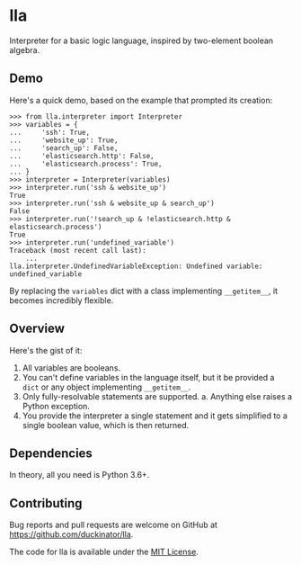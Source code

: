 # lla

Interpreter for a basic logic language, inspired by two-element boolean algebra.

## Demo

Here's a quick demo, based on the example that prompted its creation:

    >>> from lla.interpreter import Interpreter
    >>> variables = {
    ...     'ssh': True,
    ...     'website_up': True,
    ...     'search_up': False,
    ...     'elasticsearch.http': False,
    ...     'elasticsearch.process': True,
    ... }
    >>> interpreter = Interpreter(variables)
    >>> interpreter.run('ssh & website_up')
    True
    >>> interpreter.run('ssh & website_up & search_up')
    False
    >>> interpreter.run('!search_up & !elasticsearch.http & elasticsearch.process')
    True
    >>> interpreter.run('undefined_variable')
    Traceback (most recent call last):
        ...
    lla.interpreter.UndefinedVariableException: Undefined variable: undefined_variable

By replacing the `variables` dict with a class implementing `__getitem__`,
it becomes incredibly flexible.

## Overview

Here's the gist of it:

1. All variables are booleans.
2. You can't define variables in the language itself, but it be provided a
   `dict` or any object implementing `__getitem__`.
3. Only fully-resolvable statements are supported.
   a. Anything else raises a Python exception.
4. You provide the interpreter a single statement and it gets simplified to a single boolean value, which is then returned.


## Dependencies

In theory, all you need is Python 3.6+.

## Contributing

Bug reports and pull requests are welcome on GitHub at https://github.com/duckinator/lla.

The code for lla is available under the [MIT License](http://opensource.org/licenses/MIT).
